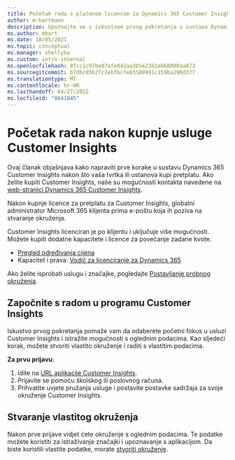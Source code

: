 ```yaml
---
title: Početak rada s plaćenom licencom za Dynamics 365 Customer Insights
author: m-hartmann
description: Upoznajte se s iskustvom prvog pokretanja u sustavu Dynamics 365 Customer Insights i istražite njegove mogućnosti.
ms.author: mhart
ms.date: 10/05/2021
ms.topic: conceptual
ms.manager: shellyha
ms.custom: intro-internal
ms.openlocfilehash: 8fcc1c97be87afe942aa3b5e23d1eb68008aa873
ms.sourcegitcommit: b7dbcd5627c2ebfbcfe65589991c159ba290d377
ms.translationtype: MT
ms.contentlocale: hr-HR
ms.lasthandoff: 04/27/2022
ms.locfileid: "8641845"
---
```

# <a name="get-started-after-purchasing-customer-insights"></a>Početak rada nakon kupnje usluge Customer Insights

Ovaj članak objašnjava kako napraviti prve korake u sustavu Dynamics 365 Customer Insights nakon što vaša tvrtka ili ustanova kupi pretplatu. Ako želite kupiti Customer Insights, naše su mogućnosti kontakta navedene na [web-stranici Dynamics 365 Customer Insights](https://dynamics.microsoft.com/ai/customer-insights/). 

Nakon kupnje licence za pretplatu za Customer Insights, globalni administrator Microsoft 365 klijenta prima e-poštu koja ih poziva na stvaranje okruženja. 

Customer Insights licenciran je po klijentu i uključuje više mogućnosti. Možete kupiti dodatne kapacitete i licence za povećanje zadane kvote. 
- [Pregled određivanja cijena](https://dynamics.microsoft.com/ai/customer-insights/pricing/)
- Kapacitet i prava: [Vodič za licenciranje za Dynamics 365](https://go.microsoft.com/fwlink/?LinkId=866544)

Ako želite isprobati uslugu i značajke, pogledajte [Postavljanje probnog okruženja](trial-signup.md).

## <a name="start-with-customer-insights"></a>Započnite s radom u programu Customer Insights

Iskustvo prvog pokretanja pomaže vam da odaberete početni fokus u usluzi Customer Insights i istražite mogućnosti s oglednim podacima. Kao sljedeći korak, možete stvoriti vlastito okruženje i raditi s vlastitim podacima.

**Za prvu prijavu**:

1. Idite na [URL aplikacije Customer Insights](https://home.ci.ai.dynamics.com).
1. Prijavite se pomoću školskog ili poslovnog računa. 
1. Prihvatite uvjete pružanja usluge i postavite postavke sadržaja za svoje okruženje Customer Insights.

## <a name="create-your-own-environment"></a>Stvaranje vlastitog okruženja

Nakon prve prijave vidjet ćete okruženje s oglednim podacima. Te podatke možete koristiti za istraživanje značajki i upoznavanje s aplikacijom. Da biste koristili vlastite podatke, morate [stvoriti okruženje](create-environment.md).